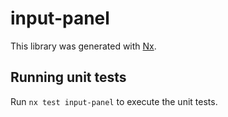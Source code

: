 # input-panel

This library was generated with [Nx](https://nx.dev).

## Running unit tests

Run `nx test input-panel` to execute the unit tests.
